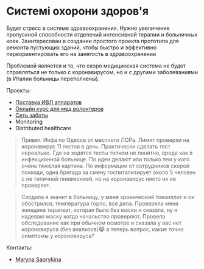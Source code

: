 # Системі охорони здоров'я

Будет стресс в системе здравоохранения. Нужно увеличение пропускной способности отделений интенсивной терапии и больничных коек. Заинтересован в создании простого проекта прототипа для ремонта пустующих зданий, чтобы быстро и эффективно переориентировать его на занятость в здравоохранении

Проблемой является и то, что скоро медицинская система не будет справляться не только с коронавирусом, но и с другими заболеваниями \(в Италии больницы переполнены\). 

Проекты:

* [Поставка ИВЛ аппаратов](proekti/dostavka-produktov-i-medikamentov/proizvodstvo-ivl-apparatov.md)
* [Онлайн курс для мед волонтеров](proekti/onlain-kurs-dlya-med-volonterov.md)
* [Сеть заботы](proekti/dostavka-produktov-i-medikamentov/)
* Monitoring
* Distributed healthcare

> Привет. Инфа по Одессе от местного ЛОРа. Лимит проверки на коронавирус 11 тестов в день. Практически сделать тест нереально. Где на ходятся тесты толком не понятно, вроде как в инфекционной больнице. По идеи делают или только тем у кого очень тяжёлая картина. По информации от сотрудников скорой помощи, одна бригада за смену госпитализирует около 5 человек с не типичной пневмонией, но на коронавирус никто их не проверяет.

> Сходила я значит в больницу, у меня хронический тонзиллит и он обострился, температура горло, все дела. Проверяла меня женщина терапевт, которая была без маски и сказала, ну я надеваю маску когда начальство проверяют. Провела обследование как при обычном осмотре и сказала у вас нет короновируса \(без анализов\)😹 а теперь вопрос, какие точно симптомы у короновируса?

Контакты:

* [Maryna Saprykina](https://www.facebook.com/maryna.saprykina)

